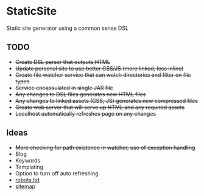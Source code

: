 # StaticSite

Static site generator using a common sense DSL

## TODO

* ~~Create DSL parser that outputs HTML~~
* ~~Update personal site to use better CSS/JS (more linked, less inline)~~
* ~~Create file watcher service that can watch directories and filter on file types~~
* ~~Service encapsulated in single JAR file~~
* ~~Any changes to DSL files generates new HTML files~~
* ~~Any changes to linked assets (CSS, JS) generates new compressed files~~
* ~~Create web server that will serve up HTML and any required assets~~
* ~~Localhost automatically refreshes page on any changes~~

## Ideas

* ~~More checking for path existence in watcher, use of exception handling~~
* Blog
* Keywords
* Templating
* Option to turn off auto refreshing
* [robots.txt](https://support.google.com/webmasters/answer/6062596?hl=en&ref_topic=6061961)
* [sitemap](https://support.google.com/webmasters/answer/183668?hl=en&ref_topic=4581190)
